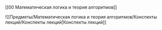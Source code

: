 [[00 Математическая логика и теория алгоритмов]]

![[Предметы/Математическая логика и теория алгоритмов/Конспекты лекций/Конспекты лекций|Конспекты лекций]]
